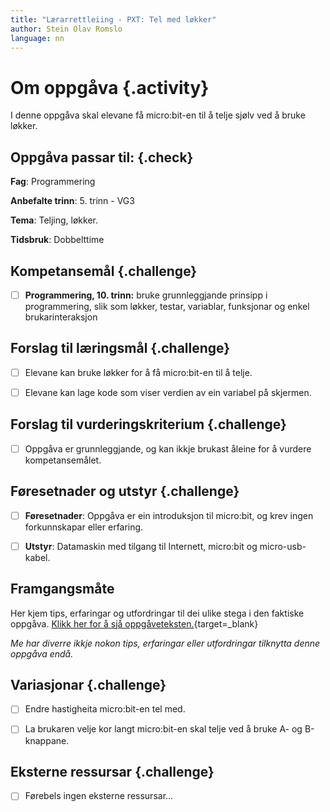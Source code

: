 ```yaml
---
title: "Lærarrettleiing - PXT: Tel med løkker"
author: Stein Olav Romslo
language: nn
---
```



# Om oppgåva {.activity}

I denne oppgåva skal elevane få micro:bit-en til å telje sjølv ved å bruke
løkker.

## Oppgåva passar til: {.check}

__Fag__: Programmering

__Anbefalte trinn__: 5. trinn - VG3

__Tema__: Teljing, løkker.

__Tidsbruk__: Dobbelttime

## Kompetansemål {.challenge}

- [ ] __Programmering, 10. trinn:__ bruke grunnleggjande prinsipp i
  programmering, slik som løkker, testar, variablar, funksjonar og enkel
  brukarinteraksjon

## Forslag til læringsmål {.challenge}

- [ ] Elevane kan bruke løkker for å få micro:bit-en til å telje.

- [ ] Elevane kan lage kode som viser verdien av ein variabel på skjermen.

## Forslag til vurderingskriterium {.challenge}

- [ ] Oppgåva er grunnleggjande, og kan ikkje brukast åleine for å vurdere
  kompetansemålet.

## Føresetnader og utstyr {.challenge}

- [ ] __Føresetnader__: Oppgåva er ein introduksjon til micro:bit, og krev
  ingen forkunnskapar eller erfaring.

- [ ] __Utstyr__: Datamaskin med tilgang til Internett, micro:bit og
  micro-usb-kabel.

## Framgangsmåte

Her kjem tips, erfaringar og utfordringar til dei ulike stega i den faktiske
oppgåva. [Klikk her for å sjå
oppgåveteksten.](../pxt_tell_med_lokker/tell_med_lokker_nn.html){target=_blank}

_Me har diverre ikkje nokon tips, erfaringar eller utfordringar tilknytta denne
oppgåva endå._

## Variasjonar {.challenge}

- [ ] Endre hastigheita micro:bit-en tel med.

- [ ] La brukaren velje kor langt micro:bit-en skal telje ved å bruke A- og
  B-knappane.

## Eksterne ressursar {.challenge}

- [ ] Førebels ingen eksterne ressursar...
